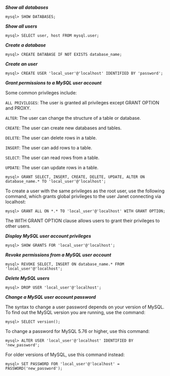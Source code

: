 ***Show all databases***

```
mysql> SHOW DATABASES;
```

***Show all users***

```
mysql> SELECT user, host FROM mysql.user;
```

***Create a database***

```
mysql> CREATE DATABASE IF NOT EXISTS database_name;
```

***Create an user***

```
mysql> CREATE USER 'local_user'@'localhost' IDENTIFIED BY 'password';
```

***Grant permissions to a MySQL user account***

Some common privileges include:

`ALL PRIVILEGES`: The user is granted all privileges except GRANT OPTION and PROXY.

`ALTER`: The user can change the structure of a table or database.

`CREATE`: The user can create new databases and tables.

`DELETE`: The user can delete rows in a table.

`INSERT`: The user can add rows to a table.

`SELECT`: The user can read rows from a table.

`UPDATE`: The user can update rows in a table.

```
mysql> GRANT SELECT, INSERT, CREATE, DELETE, UPDATE, ALTER ON database_name.* TO 'local_user'@'localhost';
```

To create a user with the same privileges as the root user, use the following command, which grants global privileges to the user Janet connecting via localhost:

```
mysql> GRANT ALL ON *.* TO 'local_user'@'localhost' WITH GRANT OPTION;
```

The WITH GRANT OPTION clause allows users to grant their privileges to other users.

***Display MySQL user account privileges***

```
mysql> SHOW GRANTS FOR 'local_user'@'localhost';
```

***Revoke permissions from a MySQL user account***

```
mysql> REVOKE SELECT, INSERT ON database_name.* FROM 'local_user'@'localhost';
```

***Delete MySQL users***

```
mysql> DROP USER 'local_user'@'localhost';
```

***Change a MySQL user account password***

The syntax to change a user password depends on your version of MySQL. To find out the MySQL version you are running, use the command:

```
mysql> SELECT version();
```
To change a password for MySQL 5.76 or higher, use this command:

```
mysql> ALTER USER 'local_user'@'localhost' IDENTIFIED BY 'new_password';
```
For older versions of MySQL, use this command instead:

```
mysql> SET PASSWORD FOR 'local_user'@'localhost' = PASSWORD('new_password');
```
